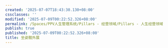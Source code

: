 ```yaml
---
created: '2025-07-07T18:43:30.130+08:00'
cssclasses: ''
modified: '2025-07-09T00:22:52.326+08:00'
permalink: /Spaces/PPV人生管理系统/Pillars - 经营领域/Pillars - 人生经营领域/运动/增肌减脂计划/力量训练动作库/坐姿髋外展.md
publish: true
published: '2025-07-09T00:22:52.326+08:00'
title: 坐姿髋外展
---
```

